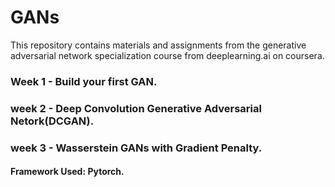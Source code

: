 # GANs

This repository contains materials and assignments from the generative adversarial network specialization course from deeplearning.ai on coursera.

### Week 1 - Build your first GAN.

### week 2 - Deep Convolution Generative Adversarial Netork(DCGAN).

### week 3 - Wasserstein GANs with Gradient Penalty.


#### Framework Used: Pytorch.
